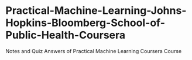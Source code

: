 # Practical-Machine-Learning-Johns-Hopkins-Bloomberg-School-of-Public-Health-Coursera
Notes and Quiz Answers of Practical Machine Learning Coursera Course
